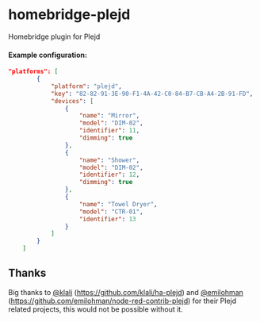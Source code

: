 # homebridge-plejd
Homebridge plugin for Plejd

#### Example configuration:
```json
"platforms": [
        {
            "platform": "plejd",
            "key": "82-82-91-3E-90-F1-4A-42-C0-84-B7-CB-A4-2B-91-FD",
            "devices": [
                {
                    "name": "Mirror",
                    "model": "DIM-02",
                    "identifier": 11,
                    "dimming": true
                },
                {
                    "name": "Shower",
                    "model": "DIM-02",
                    "identifier": 12,
                    "dimming": true
                },
                {
                    "name": "Towel Dryer",
                    "model": "CTR-01",
                    "identifier": 13
                }
            ]
        }
    ]
```
## Thanks

Big thanks to [@klali](https://github.com/klali) (https://github.com/klali/ha-plejd) and [@emilohman](https://github.com/emilohman) (https://github.com/emilohman/node-red-contrib-plejd) for their Plejd related projects, this would not be possible without it.
